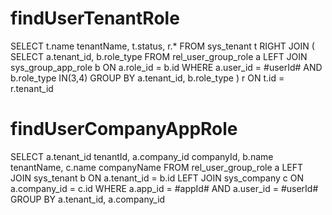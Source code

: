 findUserTenantRole
===
SELECT t.name tenantName, t.status, r.* FROM sys_tenant t
RIGHT JOIN (
	SELECT a.tenant_id, b.role_type FROM rel_user_group_role a
	LEFT JOIN sys_group_app_role b ON a.role_id = b.id
	WHERE a.user_id = #userId# AND b.role_type IN(3,4)
	GROUP BY a.tenant_id, b.role_type
) r ON t.id = r.tenant_id

findUserCompanyAppRole
===
SELECT a.tenant_id tenantId, a.company_id companyId, b.name tenantName, c.name companyName 
FROM rel_user_group_role a
LEFT JOIN sys_tenant b ON a.tenant_id = b.id
LEFT JOIN sys_company c ON a.company_id = c.id
WHERE a.app_id = #appId# AND a.user_id = #userId#
GROUP BY a.tenant_id, a.company_id